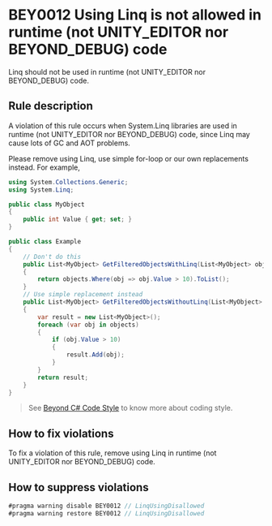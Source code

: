 # BEY0012 Using Linq is not allowed in runtime (not UNITY_EDITOR nor BEYOND_DEBUG) code

Linq should not be used in runtime (not UNITY_EDITOR nor BEYOND_DEBUG) code.

## Rule description

A violation of this rule occurs when System.Linq libraries are used in runtime (not UNITY_EDITOR nor BEYOND_DEBUG) code, since Linq may cause lots of GC and AOT problems.

Please remove using Linq, use simple for-loop or our own replacements instead. For example,

```csharp
using System.Collections.Generic;
using System.Linq;

public class MyObject
{
    public int Value { get; set; }
}

public class Example
{
    // Don't do this
    public List<MyObject> GetFilteredObjectsWithLinq(List<MyObject> objects)
    {
        return objects.Where(obj => obj.Value > 10).ToList();
    }
    // Use simple replacement instead
    public List<MyObject> GetFilteredObjectsWithoutLinq(List<MyObject> objects)
    {
        var result = new List<MyObject>();
        foreach (var obj in objects)
        {
            if (obj.Value > 10)
            {
                result.Add(obj);
            }
        }
        return result;
    }
}
```

> See [Beyond C# Code Style](https://hypergryph.feishu.cn/wiki/wikcnerEFitxmx5ZQ66wIQr2Aib) to know more about coding style.

## How to fix violations

To fix a violation of this rule, remove using Linq in runtime (not UNITY_EDITOR nor BEYOND_DEBUG) code.

## How to suppress violations

```csharp
#pragma warning disable BEY0012 // LinqUsingDisallowed
#pragma warning restore BEY0012 // LinqUsingDisallowed
```
